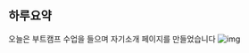 ## 하루요약

오늘은 부트캠프 수업을 들으며 자기소개 페이지를 만들었습니다
![img](https://velog.velcdn.com/images/myeongin0926/post/82ddb0d8-33f4-48a8-a2d6-005b94dce392/image.png)
